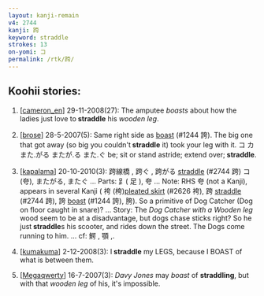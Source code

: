 ```yaml
---
layout: kanji-remain
v4: 2744
kanji: 跨
keyword: straddle
strokes: 13
on-yomi: コ
permalink: /rtk/跨/
---
```


## Koohii stories: 

1) [<a href="http://kanji.koohii.com/profile/cameron_en">cameron_en</a>] 29-11-2008(27): The amputee <em>boasts</em> about how the ladies just love to<strong> straddle</strong> his <em>wooden leg</em>.

2) [<a href="http://kanji.koohii.com/profile/brose">brose</a>] 28-5-2007(5): Same right side as <a href="../v4/1244.html">boast</a> (#1244 誇). The big one that got away (so big you couldn&#039;t<strong> straddle</strong> it) took your leg with it. コ カ また.がる またが.る また.ぐ be; sit or stand astride; extend over;<strong> straddle</strong>.

3) [<a href="http://kanji.koohii.com/profile/kapalama">kapalama</a>] 20-10-2010(3): 跨線橋 , 跨ぐ , 跨がる <a href="../v4/2744.html">straddle</a> (#2744 跨) コ(夸), またがる, またぐ ... Parts: ⻊( 足 ), 夸 ... Note: RHS 夸 (not a Kanji), appears in several Kanji ( 袴 (桍)<a href="../v4/2626.html">pleated skirt</a> (#2626 袴), 跨 <a href="../v4/2744.html">straddle</a> (#2744 跨), 誇 <a href="../v4/1244.html">boast</a> (#1244 誇), 胯). So a primitive of Dog Catcher (Dog on floor caught in snare)? ... Story: The <em>Dog Catcher with a Wooden leg</em> wood seem to be at a disadvantage, but dogs chase sticks right? So he just<strong> straddle</strong>s his scooter, and rides down the street. The Dogs come running to him. ... cf: 鰐 , 顎 ,.

4) [<a href="http://kanji.koohii.com/profile/kumakuma">kumakuma</a>] 2-12-2008(3): I<strong> straddle</strong> my LEGS, because I BOAST of what is between them.

5) [<a href="http://kanji.koohii.com/profile/Megaqwerty">Megaqwerty</a>] 16-7-2007(3): <em>Davy Jones</em> may <em>boast</em> of <strong>straddling</strong>, but with that <em>wooden leg</em> of his, it&#039;s impossible.

